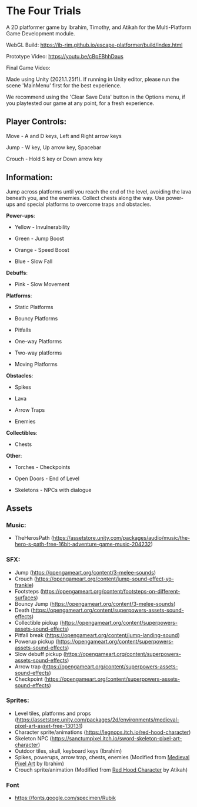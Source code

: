 # The Four Trials

A 2D platformer game by Ibrahim, Timothy, and Atikah for the Multi-Platform Game Development module. 

WebGL Build: https://ib-rim.github.io/escape-platformer/build/index.html

Prototype Video: https://youtu.be/cBpEBhhDaus

Final Game Video: 

Made using Unity (2021.1.25f1). If running in Unity editor, please run the scene 'MainMenu' first for the best experience. 

We recommend using the 'Clear Save Data' button in the Options menu, if you playtested our game at any point, for a fresh experience.

## Player Controls:

Move - A and D keys, Left and Right arrow keys

Jump - W key, Up arrow key, Spacebar

Crouch - Hold S key or Down arrow key

## Information:

Jump across platforms until you reach the end of the level, avoiding the lava beneath you, and the enemies. Collect chests along the way. Use power-ups and special platforms to overcome traps and obstacles. 

**Power-ups**:

-	Yellow - Invulnerability

-	Green - Jump Boost

-	Orange - Speed Boost

-	Blue - Slow Fall

**Debuffs**:

-	Pink - Slow Movement

**Platforms**:

-	Static Platforms

-	Bouncy Platforms

-	Pitfalls

-	One-way Platforms

- Two-way platforms

-	Moving Platforms

**Obstacles**:

-	Spikes

-	Lava

- Arrow Traps

-	Enemies

**Collectibles**:

-	Chests

**Other**:

-	Torches - Checkpoints

-	Open Doors - End of Level

- Skeletons - NPCs with dialogue

## Assets

### Music: 
- TheHerosPath (https://assetstore.unity.com/packages/audio/music/the-hero-s-path-free-16bit-adventure-game-music-204232)

### SFX:
- Jump  (https://opengameart.org/content/3-melee-sounds)
- Crouch (https://opengameart.org/content/jump-sound-effect-yo-frankie)
- Footsteps (https://opengameart.org/content/footsteps-on-different-surfaces)
- Bouncy Jump (https://opengameart.org/content/3-melee-sounds)
- Death (https://opengameart.org/content/superpowers-assets-sound-effects)
- Collectible pickup (https://opengameart.org/content/superpowers-assets-sound-effects)
- Pitfall break  (https://opengameart.org/content/jump-landing-sound)
- Powerup pickup (https://opengameart.org/content/superpowers-assets-sound-effects)
- Slow debuff pickup (https://opengameart.org/content/superpowers-assets-sound-effects)
- Arrow trap (https://opengameart.org/content/superpowers-assets-sound-effects)
- Checkpoint (https://opengameart.org/content/superpowers-assets-sound-effects)

### Sprites:
- Level tiles, platforms and props (https://assetstore.unity.com/packages/2d/environments/medieval-pixel-art-asset-free-130131)
- Character sprite/animations (https://legnops.itch.io/red-hood-character)
- Skeleton NPC (https://sanctumpixel.itch.io/sword-skeleton-pixel-art-character)
- Outdoor tiles, skull, keyboard keys (Ibrahim)
- Spikes, powerups, arrow trap, chests, enemies (Modified from [Medieval Pixel Art](https://assetstore.unity.com/packages/2d/environments/medieval-pixel-art-asset-free-130131) by Ibrahim)
- Crouch sprite/animation (Modified from [Red Hood Character](https://legnops.itch.io/red-hood-character) by Atikah) 

### Font
- https://fonts.google.com/specimen/Rubik
